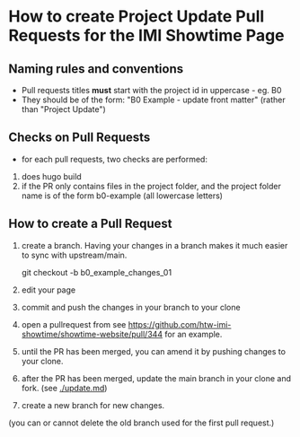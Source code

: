 # How to create Project Update Pull Requests for the IMI Showtime Page

## Naming rules and conventions

- Pull requests titles **must** start with the project id in uppercase - eg. B0
- They should be of the form: "B0 Example - update front matter" (rather than "Project Update")

## Checks on Pull Requests

- for each pull requests, two checks are performed:
1. does hugo build
2. if the PR only contains files in the project folder, and the project folder name is of the form b0-example (all lowercase letters)


## How to create a Pull Request

1. create a branch. Having your changes in a branch makes it much easier to sync with upstream/main.

     git checkout -b b0_example_changes_01

2. edit your page
3. commit and push the changes in your branch to your clone
4. open a pullrequest from <your-name>
see  https://github.com/htw-imi-showtime/showtime-website/pull/344 for an example.
5. until the PR has been merged, you can amend it by pushing changes to your clone.
6. after the PR has been merged, update the main branch in your clone and fork. (see [./update.md](./update.md))
7. create a new branch for new changes.

(you can or cannot delete the old branch used for the first pull request.)

